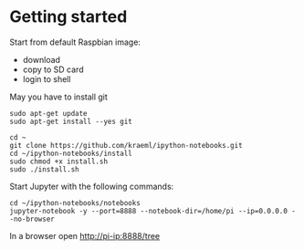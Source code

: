 # Getting started

Start from default Raspbian image:

- download
- copy to SD card
- login to shell

May you have to install git

```shell
sudo apt-get update
sudo apt-get install --yes git
```

```shell
cd ~
git clone https://github.com/kraeml/ipython-notebooks.git
cd ~/ipython-notebooks/install
sudo chmod +x install.sh
sudo ./install.sh
```

Start Jupyter with the following commands:

```shell
cd ~/ipython-notebooks/notebooks
jupyter-notebook -y --port=8888 --notebook-dir=/home/pi --ip=0.0.0.0 --no-browser
```

In a browser open <http://pi-ip:8888/tree>

